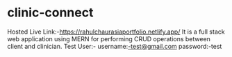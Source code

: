 # clinic-connect
Hosted Live Link:-https://rahulchaurasiaportfolio.netlify.app/
It is a full stack web application using MERN for performing CRUD operations between client and clinician.
Test User:-
username:-test@gmail.com
password:-test
